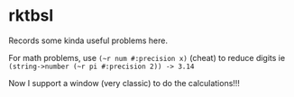 # rktbsl
Records some kinda useful problems here.

For math problems, use `(~r num #:precision x)` (cheat) to reduce digits ie  
`(string->number (~r pi #:precision 2)) -> 3.14`

Now I support a window (very classic) to do the calculations!!!
